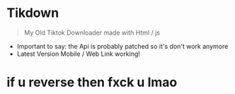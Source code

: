 # Tikdown
> My Old Tiktok Downloader made with Html / js
- Important to say: the Api is probably patched so it's don't work anymore
- Latest Version Mobile / Web Link working!

# if u reverse then fxck u lmao
